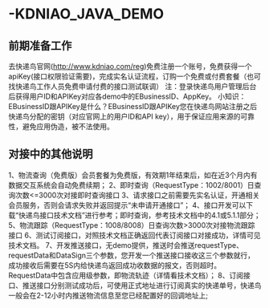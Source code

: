 # -KDNIAO_JAVA_DEMO
## 前期准备工作
去快递鸟官网(http://www.kdniao.com/reg)免费注册一个账号，免费获得一个apiKey(接口权限验证需要)，完成实名认证流程，订购一个免费或付费套餐（也可找快递鸟工作人员免费申请付费的接口测试联调）
注：登录快递鸟用户管理后台后获得用户ID和APIKey对应各demo中的EBusinessID、AppKey。
小知识：EBusinessID跟APIKey是什么？EBusinessID跟APIKey您在快递鸟网站注册之后快递鸟分配的密钥（对应官网上的用户ID和API key），用于保证应用来源的可靠性，避免应用伪造，被不法使用。


## 对接中的其他说明
1、物流查询（免费版）会员套餐为免费版，有效期1年结束后，如在近3个月内有数据交互系统会自动免费续期；
2、即时查询（RequestType：1002/8001）日查询次数<=3000次对接即时查询接口
3、请求接口之前需要先实名认证，开通相关会员服务，否则会请求失败并返回提示“未申请开通接口”；
4、接口开发可以下载“快递鸟接口技术文档”进行参考；即时查询，参考技术文档中的4.1或5.1.1部分；
5、物流跟踪（RequestType：1008/8008）日查询次数>3000次对接物流跟踪接口
6、测试订阅接口，对照技术文档正确返回代表订阅接口对接成功，详情可见技术文档。
7、开发推送接口，无demo提供，推送时会推送requestType、requestData和DataSign三个参数，您开发一个推送接口接收这三个参数就行，成功接收后需要在5S内给快递鸟返回成功收数据的报文，否则超时。RequestData中包含应用级参数，即物流轨迹（详情看技术文档）；
8、订阅接口、推送接口分别测试成功后，可使用正式地址进行订阅真实的快递单号，快递鸟一般会在2-12小时内推送物流信息至您已经配置好的回调地址上;
